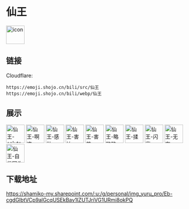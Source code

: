 # 仙王
<img src="https://emoji.shojo.cn/bili/src/仙王/icon.png" width="50" height="50" alt="icon">

## 链接
Cloudflare:
```
https://emoji.shojo.cn/bili/src/仙王
https://emoji.shojo.cn/bili/webp/仙王
```
## 展示
<img src="https://emoji.shojo.cn/bili/src/仙王/仙王-salute.png" width="50" height="50" alt="仙王-salute">
<img src="https://emoji.shojo.cn/bili/src/仙王/仙王-啊这.png" width="50" height="50" alt="仙王-啊这">
<img src="https://emoji.shojo.cn/bili/src/仙王/仙王-感动.png" width="50" height="50" alt="仙王-感动">
<img src="https://emoji.shojo.cn/bili/src/仙王/仙王-害怕.png" width="50" height="50" alt="仙王-害怕">
<img src="https://emoji.shojo.cn/bili/src/仙王/仙王-害羞.png" width="50" height="50" alt="仙王-害羞">
<img src="https://emoji.shojo.cn/bili/src/仙王/仙王-略略略.png" width="50" height="50" alt="仙王-略略略">
<img src="https://emoji.shojo.cn/bili/src/仙王/仙王-揉.png" width="50" height="50" alt="仙王-揉">
<img src="https://emoji.shojo.cn/bili/src/仙王/仙王-闪亮.png" width="50" height="50" alt="仙王-闪亮">
<img src="https://emoji.shojo.cn/bili/src/仙王/仙王-无奈.png" width="50" height="50" alt="仙王-无奈">
<img src="https://emoji.shojo.cn/bili/src/仙王/仙王-自信回头.png" width="50" height="50" alt="仙王-自信回头">

## 下载地址

https://shamiko-my.sharepoint.com/:u:/g/personal/img_yuru_pro/Eb-cgdGlbtVCp9alGcqUSEkBav1IZUTJriVG1URmi8okPQ